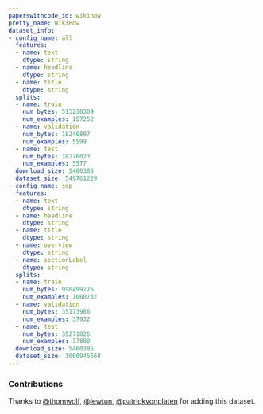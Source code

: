 ```yaml
---
paperswithcode_id: wikihow
pretty_name: WikiHow
dataset_info:
- config_name: all
  features:
  - name: text
    dtype: string
  - name: headline
    dtype: string
  - name: title
    dtype: string
  splits:
  - name: train
    num_bytes: 513238309
    num_examples: 157252
  - name: validation
    num_bytes: 18246897
    num_examples: 5599
  - name: test
    num_bytes: 18276023
    num_examples: 5577
  download_size: 5460385
  dataset_size: 549761229
- config_name: sep
  features:
  - name: text
    dtype: string
  - name: headline
    dtype: string
  - name: title
    dtype: string
  - name: overview
    dtype: string
  - name: sectionLabel
    dtype: string
  splits:
  - name: train
    num_bytes: 990499776
    num_examples: 1060732
  - name: validation
    num_bytes: 35173966
    num_examples: 37932
  - name: test
    num_bytes: 35271826
    num_examples: 37800
  download_size: 5460385
  dataset_size: 1060945568
---
```


### Contributions

Thanks to [@thomwolf](https://github.com/thomwolf), [@lewtun](https://github.com/lewtun), [@patrickvonplaten](https://github.com/patrickvonplaten) for adding this dataset.